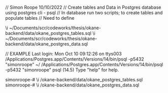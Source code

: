 // Simon Roope 10/10/2022
// Create tables and Data in Postgres database using postgres cli - psql
// In database run two scripts; to create tables and populate tables 
// Need to define <Your-Local-Dir> 

\i ~/Documents/scr/codeworks/thesis/okane-backend/data/okane_postgres_tables.sql
\i ~/Documents/scr/codeworks/thesis/okane-backend/data/okane_postgres_data.sql

// EXAMPLE
Last login: Mon Oct 10 09:12:26 on ttys003
/Applications/Postgres.app/Contents/Versions/14/bin/psql -p5432 "simonroope"
 ~/ /Applications/Postgres.app/Contents/Versions/14/bin/psql -p5432 "simonroope"
psql (14.5)
Type "help" for help.

simonroope-# \i <Your-Local-Dir>/okane-backend/data/okane_postgres_tables.sql
simonroope-# \i <Your-Local-Dir>/okane-backend/data/okane_postgres_data.sql

